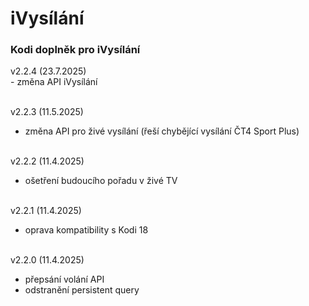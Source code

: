 <h1>iVysílání</h1>
<p>
<h3>Kodi doplněk pro iVysílání</h3>
<p>
v2.2.4 (23.7.2025)<br>
- změna API iVysílání<br><br>

v2.2.3 (11.5.2025)<br>
- změna API pro živé vysílání (řeší chybějící vysílání ČT4 Sport Plus)<br><br>

v2.2.2 (11.4.2025)<br>
- ošetření budoucího pořadu v živé TV<br><br>

v2.2.1 (11.4.2025)<br>
- oprava kompatibility s Kodi 18<br><br>

v2.2.0 (11.4.2025)<br>
- přepsání volání API<br>
- odstranění persistent query<br><br>
</p>
